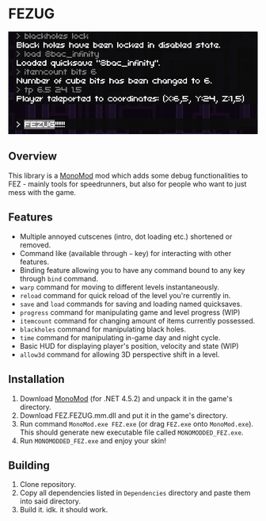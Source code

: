 # FEZUG

![thumbnail](Docs/thumbnail.png)

## Overview 

This library is a [MonoMod](https://github.com/MonoMod/MonoMod) mod which adds some debug functionalities to FEZ - mainly tools for speedrunners, but also for people who want to just mess with the game.

## Features

- Multiple annoyed cutscenes (intro, dot loading etc.) shortened or removed.
- Command like (available through `~` key) for interacting with other features.
- Binding feature allowing you to have any command bound to any key through `bind` command.
- `warp` command for moving to different levels instantaneously.
- `reload` command for quick reload of the level you're currently in.
- `save` and `load` commands for saving and loading named quicksaves.
- `progress` command for manipulating game and level progress (WIP)
- `itemcount` command for changing amount of items currently possessed.
- `blackholes` command for manipulating black holes.
- `time` command for manipulating in-game day and night cycle.
- Basic HUD for displaying player's position, velocity and state (WIP)
- `allow3d` command for allowing 3D perspective shift in a level.

## Installation

1. Download [MonoMod](https://github.com/MonoMod/MonoMod/releases) (for .NET 4.5.2) and unpack it in the game's directory.
2. Download FEZ.FEZUG.mm.dll and put it in the game's directory.
3. Run command `MonoMod.exe FEZ.exe` (or drag `FEZ.exe` onto `MonoMod.exe`). This should generate new executable file called `MONOMODDED_FEZ.exe`.
4. Run `MONOMODDED_FEZ.exe` and enjoy your skin!

## Building

1. Clone repository.
2. Copy all dependencies listed in `Dependencies` directory and paste them into said directory.
3. Build it. idk. it should work.

